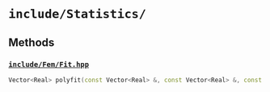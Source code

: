 # `include/Statistics/`

## Methods

### [`include/Fem/Fit.hpp`](./Fit.hpp)

```cpp
Vector<Real> polyfit(const Vector<Real> &, const Vector<Real> &, const std::size_t &);
```